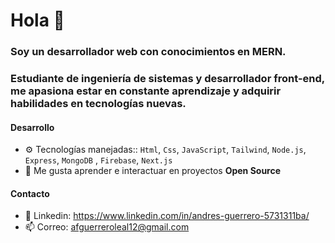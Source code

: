 # Hola 👋

### Soy un desarrollador web con conocimientos en MERN.

### Estudiante de ingeniería de sistemas y desarrollador front-end, me apasiona estar en constante aprendizaje y adquirir habilidades en tecnologías nuevas.

#### Desarrollo

- ⚙️  Tecnologías manejadas:: `Html`, `Css`, `JavaScript`, `Tailwind`, `Node.js`, `Express`, `MongoDB` , `Firebase`, `Next.js`
- 🌱 Me gusta aprender e interactuar en proyectos **Open Source**

#### Contacto

- 💬 Linkedin: https://www.linkedin.com/in/andres-guerrero-5731311ba/
- 📫 Correo: afguerreroleal12@gmail.com
